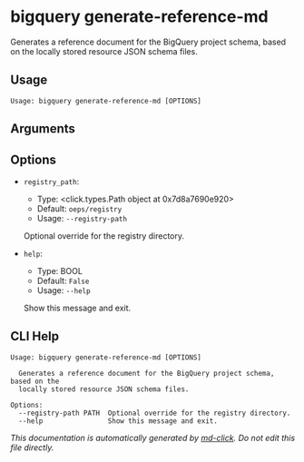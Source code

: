
# bigquery generate-reference-md

Generates a reference document for the BigQuery project schema, based on the
    locally stored resource JSON schema files.

## Usage

```
Usage: bigquery generate-reference-md [OPTIONS]
```

## Arguments


## Options

* `registry_path`:
    * Type: <click.types.Path object at 0x7d8a7690e920>
    * Default: `oeps/registry`
    * Usage: `--registry-path`

    Optional override for the registry directory.



* `help`:
    * Type: BOOL
    * Default: `False`
    * Usage: `--help`

    Show this message and exit.



## CLI Help

```
Usage: bigquery generate-reference-md [OPTIONS]

  Generates a reference document for the BigQuery project schema, based on the
  locally stored resource JSON schema files.

Options:
  --registry-path PATH  Optional override for the registry directory.
  --help                Show this message and exit.
```


_This documentation is automatically generated by [md-click](https://github.com/RiveryIo/md-click). Do not edit this file directly._
